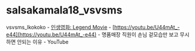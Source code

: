 # salsakamala18_vsvsms
vsvsms_lkokoko - [인생영화: Legend Movie](https://m.youtube.com/@legendmovie7615) - [https://youtu.be/U44mAt_-e44](https://youtu.be/U44mAt_-e44) - 명품매장 직원이 손님 겉모습만 보고 무시하면 안되는 이유 - YouTube
